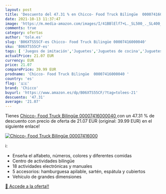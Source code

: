 ```yaml
---
layout: post
title: 'Descuento del 47.31 % en Chicco- Food Truck Bilingüe  00007416000'
date: 2021-10-13 11:37:47
image: 'https://m.media-amazon.com/images/I/41BBlElf7+L._SL500_._SL400_.jpg'
comments: true
category: ofertas
author: 'tole.es'
slug: 'B06XTS55CF-es Chicco- Food Truck Bilingüe 00007416000040'
sku: 'B06XTS55CF-es'
tags: [ 'Juegos de imitación','Juguetes','Juguetes de cocina','Juguetes y juegos','Tiendas de juguete y accesorios','chicco','chicco-', ]
actualPrice: 21.07 EUR
currency: EUR
price: 21.07
comparePrice: 39.99 EUR
prodname: 'Chicco- Food Truck Bilingüe  00007416000040 '
country: 'es'
flag: '🇪🇸'
brand: 'Chicco'
buyurl: 'https://www.amazon.es/dp/B06XTS55CF/?tag=tolees-21'
descuento: '47.31'
average: '21.07'
---
```


Tienes [Chicco- Food Truck Bilingüe  00007416000040 ](https://www.amazon.es/dp/B06XTS55CF/?tag=tolees-21) con un 47.31 % de descuento con precio de oferta de 21.07 EUR (original: 39.99 EUR) en el siguiente enlace!

[![Chicco- Food Truck Bilingüe  00007416000](https://m.media-amazon.com/images/I/41BBlElf7+L._SL500_._SL400_.jpg)](https://www.amazon.es/dp/B06XTS55CF/?tag=tolees-21)

ℹ️:

- Enseña el alfabeto, números, colores y diferentes comidas
- Centro de actividades bilingüe
- 18 actividades electrónicas y manuales
- 5 accesorios: hamburguesa apilable, sartén, espátula y cubiertos
- Vehículo de grandes dimensiones

[🛒 Accede a la oferta!!](https://www.amazon.es/dp/B06XTS55CF/?tag=tolees-21)
